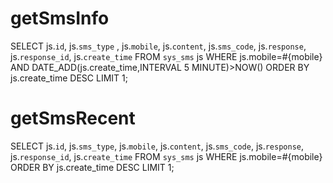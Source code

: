 
getSmsInfo
===
SELECT
  js.`id`,
  js.`sms_type` ,
  js.`mobile`,
  js.`content`,
  js.`sms_code`,
  js.`response`,
  js.`response_id`,
  js.`create_time`
FROM
  `sys_sms` js
WHERE js.mobile=#{mobile}  AND DATE_ADD(js.create_time,INTERVAL 5 MINUTE)>NOW()
ORDER BY  js.create_time DESC
LIMIT 1;


getSmsRecent
===
SELECT
  js.`id`,
  js.`sms_type`,
  js.`mobile`,
  js.`content`,
  js.`sms_code`,
  js.`response`,
  js.`response_id`,
  js.`create_time`
FROM
  `sys_sms` js
WHERE js.mobile=#{mobile} 
ORDER BY  js.create_time DESC
LIMIT 1;
